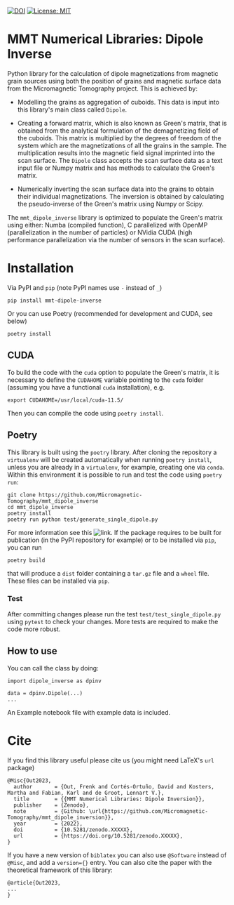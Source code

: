[![DOI](https://zenodo.org/badge/DOI/10.5281/zenodo.XXXXXXX.svg)](https://doi.org/10.5281/zenodo.XXXXXXX)
[![License: MIT](https://img.shields.io/badge/License-MIT-yellow.svg)](LICENSE)

# MMT Numerical Libraries: Dipole Inverse

Python library for the calculation of dipole magnetizations from magnetic grain
sources using both the position of grains and magnetic surface data from the
Micromagnetic Tomography project. This is achieved by:

- Modelling the grains as aggregation of cuboids. This data is input into this
  library's main class called `Dipole`.

- Creating a forward matrix, which is also known as Green's matrix, that is
  obtained from the analytical formulation of the demagnetizing field of the
  cuboids. This matrix is multiplied by the degrees of freedom of the system
  which are the magnetizations of all the grains in the sample. The
  multiplication results into the magnetic field signal imprinted into the scan
  surface. The `Dipole` class accepts the scan surface data as a text input
  file or Numpy matrix and has methods to calculate the Green's matrix.

- Numerically inverting the scan surface data into the grains to obtain their
  individual magnetizations. The inversion is obtained by calculating the
  pseudo-inverse of the Green's matrix using Numpy or Scipy.

The `mmt_dipole_inverse` library is optimized to populate the Green's matrix
using either: Numba (compiled function), C parallelized with OpenMP
(parallelization in the number of particles) or NVidia CUDA (high performance
parallelization via the number of sensors in the scan surface).

# Installation

Via PyPI and `pip` (note PyPI names use `-` instead of `_`)

```console
pip install mmt-dipole-inverse
```

Or you can use Poetry (recommended for development and CUDA, see below)

```console
poetry install
```

## CUDA

To build the code with the `cuda` option to populate the Green's matrix, it is
necessary to define the `CUDAHOME` variable pointing to the `cuda` folder
(assuming you have a functional `cuda` installation), e.g.

```console
export CUDAHOME=/usr/local/cuda-11.5/
```

Then you can compile the code using `poetry install`.

## Poetry

This library is built using the `poetry` library. After cloning the repository
a `virtualenv` will be created automatically when running `poetry install`,
unless you are already in a `virtualenv`, for example, creating one via
`conda`. Within this environment it is possible to run and test the code using
`poetry run`:

```
git clone https://github.com/Micromagnetic-Tomography/mmt_dipole_inverse
cd mmt_dipole_inverse
poetry install
poetry run python test/generate_single_dipole.py
```

For more information see this
![link](https://python-poetry.org/docs/managing-environments/). If the package
requires to be built for publication (in the PyPI repository for example) or to
be installed via `pip`, you can run

```console
poetry build
```

that will produce a `dist` folder containing a `tar.gz` file and a `wheel`
file. These files can be installed via `pip`. 

### Test

After committing changes please run the test `test/test_single_dipole.py` using
`pytest` to check your changes. More tests are required to make the code more
robust.

## How to use

You can call the class by doing:

```
import dipole_inverse as dpinv

data = dpinv.Dipole(...)
...
```

An Example notebook file with example data is included.

# Cite

If you find this library useful please cite us (you might need LaTeX's
`url` package)

    @Misc{Out2023,
      author       = {Out, Frenk and Cortés-Ortuño, David and Kosters, Martha and Fabian, Karl and de Groot, Lennart V.},
      title        = {{MMT Numerical Libraries: Dipole Inversion}},
      publisher    = {Zenodo},
      note         = {Github: \url{https://github.com/Micromagnetic-Tomography/mmt_dipole_inversion}},
      year         = {2022},
      doi          = {10.5281/zenodo.XXXXX},
      url          = {https://doi.org/10.5281/zenodo.XXXXX},
    }

If you have a new version of `biblatex` you can also use `@Software` instead of 
`@Misc`, and add a `version={}` entry. You can also cite the paper with the
theoretical framework of this library:

    @article{Out2023,
    ...
    }
